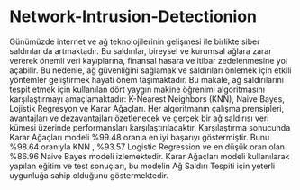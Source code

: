 ﻿# Network-Intrusion-Detectionion
Günümüzde internet ve ağ teknolojilerinin gelişmesi ile birlikte siber saldırılar da artmaktadır. 
Bu saldırılar, bireysel ve kurumsal ağlara zarar vererek önemli veri kayıplarına, finansal hasara ve itibar zedelenmesine yol açabilir.
Bu nedenle, ağ güvenliğini sağlamak ve saldırıları önlemek için etkili yöntemler geliştirmek hayati önem taşımaktadır.
Bu makale, ağ saldırılarını tespit etmek için kullanılan dört yaygın makine öğrenimi algoritmasını karşılaştırmayı amaçlamaktadır:
K-Nearest Neighbors (KNN), Naive Bayes, Lojistik Regresyon ve Karar Ağaçları. Her algoritmanın çalışma prensipleri,
avantajları ve dezavantajları özetlenecek ve gerçek bir ağ saldırısı veri kümesi üzerinde performansları karşılaştırılacaktır.
Karşılaştırma sonucunda Karar Ağaçları modeli %99.48 oranla en iyi başarıyı göstermiştir. Bunu %98.64 oranıyla KNN ,
%93.57 Logistic Regression ve en düşük oran olan %86.96 Naive Bayes modeli izlemektedir. 
Karar Ağaçları modeli kullanılarak yapılan eğitim ve test sonuçları, bu modelin Ağ Saldırı Tespiti için yeterli uygunluğa sahip olduğunu göstermektedir.
